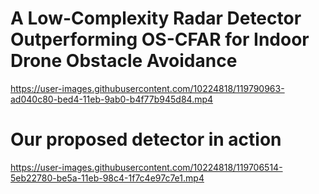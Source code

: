 # A Low-Complexity Radar Detector Outperforming OS-CFAR for Indoor Drone Obstacle Avoidance
https://user-images.githubusercontent.com/10224818/119790963-ad040c80-bed4-11eb-9ab0-b4f77b945d84.mp4

# Our proposed detector in action
https://user-images.githubusercontent.com/10224818/119706514-5eb22780-be5a-11eb-98c4-1f7c4e97c7e1.mp4









